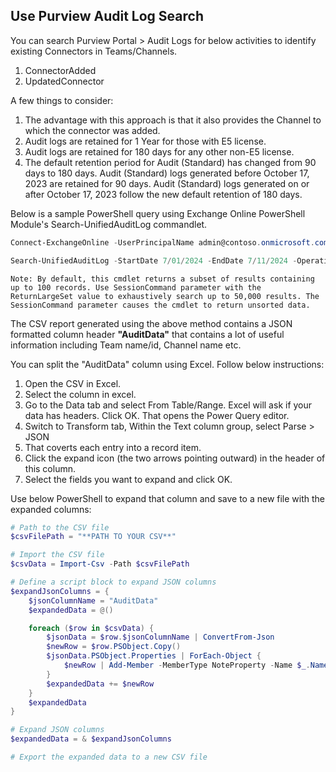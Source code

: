 ## Use Purview Audit Log Search

You can search Purview Portal > Audit Logs for below activities to identify existing Connectors in Teams/Channels. 
1.  ConnectorAdded
2. UpdatedConnector

A few things to consider:
1. The advantage with this approach is that it also provides the Channel to which the connector was added. 
2. Audit logs are retained for 1 Year for those with E5 license.
3. Audit logs are retained for 180 days for any other non-E5 license. 
4. The default retention period for Audit (Standard) has changed from 90 days to 180 days. Audit (Standard) logs generated before October 17, 2023 are retained for 90 days. Audit (Standard) logs generated on or after October 17, 2023 follow the new default retention of 180 days.

Below is a sample PowerShell query using Exchange Online PowerShell Module's Search-UnifiedAuditLog commandlet.

```powershell
Connect-ExchangeOnline -UserPrincipalName admin@contoso.onmicrosoft.com

Search-UnifiedAuditLog -StartDate 7/01/2024 -EndDate 7/11/2024 -Operations ConnectorAdded -SessionCommand ReturnLargeSet
```

```
Note: By default, this cmdlet returns a subset of results containing up to 100 records. Use SessionCommand parameter with the ReturnLargeSet value to exhaustively search up to 50,000 results. The SessionCommand parameter causes the cmdlet to return unsorted data.
```

The CSV report generated using the above method contains a JSON formatted column header **"AuditData"** that contains a lot of useful information including Team name/id, Channel name etc. 

You can split the "AuditData" column using Excel. Follow below instructions:
1. Open the CSV in Excel.
2. Select the column in excel.
3. Go to the Data tab and select From Table/Range. Excel will ask if your data has headers. Click OK. That opens the Power Query editor. 
4. Switch to Transform tab, Within the Text column group, select Parse > JSON
5. That coverts each entry into a record item.
6. Click the expand icon (the two arrows pointing outward) in the header of this column. 
7. Select the fields you want to expand and click OK.


Use below PowerShell to expand that column and save to a new file with the expanded columns:

```powershell
# Path to the CSV file
$csvFilePath = "**PATH TO YOUR CSV**"

# Import the CSV file
$csvData = Import-Csv -Path $csvFilePath

# Define a script block to expand JSON columns
$expandJsonColumns = {
    $jsonColumnName = "AuditData" 
    $expandedData = @()

    foreach ($row in $csvData) {
        $jsonData = $row.$jsonColumnName | ConvertFrom-Json
        $newRow = $row.PSObject.Copy()
        $jsonData.PSObject.Properties | ForEach-Object {
            $newRow | Add-Member -MemberType NoteProperty -Name $_.Name -Value $_.Value -Force
        }
        $expandedData += $newRow
    }
    $expandedData
}

# Expand JSON columns
$expandedData = & $expandJsonColumns

# Export the expanded data to a new CSV file
```